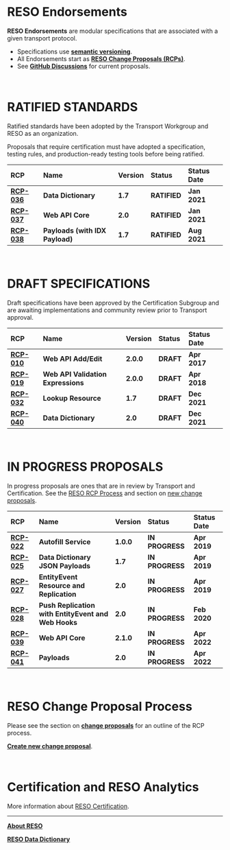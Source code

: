 # RESO Endorsements
**RESO Endorsements** are modular specifications that are associated with a given transport protocol.

* Specifications use [**semantic versioning**](https://semver.org/).
* All Endorsements start as [**RESO Change Proposals (RCPs)**](./reso-rcp-process.md#reso-change-proposal-rcp-process). 
* See [**GitHub Discussions**](https://github.com/RESOStandards/transport/discussions) for current proposals.

<br />

# RATIFIED STANDARDS
Ratified standards have been adopted by the Transport Workgroup and RESO as an organization.

Proposals that require certification must have adopted a specification, testing rules, and production-ready testing tools before being ratified.

| RCP | Name | Version | Status | Status Date |
| :-- | :-- | :-- | :-- | :-- |
| [**RCP-036**](./data-dictionary.md) | **Data Dictionary** | **1.7** | **RATIFIED** | **Jan 2021** |
| [**RCP-037**](./web-api-core.md) | **Web API Core** | **2.0** | **RATIFIED** | **Jan 2021** |
| [**RCP-038**](./payloads.md) | **Payloads (with IDX Payload)** | **1.7** | **RATIFIED** | **Aug 2021** |

<br />

# DRAFT SPECIFICATIONS
Draft specifications have been approved by the Certification Subgroup and are awaiting implementations and community review prior to Transport approval.


| RCP | Name | Version | Status | Status Date |
| :-- | :-- | :-- | :-- | :-- |
| [**RCP-010**](https://github.com/RESOStandards/transport/blob/rcp-010-updated-draft-specification/web-api-add-edit.md) | **Web API Add/Edit** | **2.0.0** | **DRAFT** | **Apr 2017** |
| [**RCP-019**](./web-api-validation-expression.md) | **Web API Validation Expressions** | **2.0.0** | **DRAFT** | **Apr 2018** |
| [**RCP-032**](https://github.com/RESOStandards/transport/blob/rcp-032-lookup-resource-dd-1.7-minor/data-dictionary.md) | **Lookup Resource** | **1.7** | **DRAFT** | **Dec 2021** |
| [**RCP-040**](https://github.com/RESOStandards/transport/blob/rcp-040-data-dictionary-2.0-endorsement-major-dd-1.7/data-dictionary.md) | **Data Dictionary** | **2.0** | **DRAFT** | **Dec 2021** |

<br />

# IN PROGRESS PROPOSALS

In progress proposals are ones that are in review by Transport and Certification. See the [RESO RCP Process](./reso-rcp-process.md) and section on [new change proposals](./reso-rcp-process.md#new-change-proposals).

| RCP | Name | Version | Status | Status Date |
| :-- | :-- | :-- | :-- | :-- |
| [**RCP-022**](https://github.com/RESOStandards/transport/blob/43-migrate-rcp-022-from-confluence/autofill-service.md) | **Autofill Service** | **1.0.0** | **IN PROGRESS** | **Apr 2019** |
| [**RCP-025**](https://github.com/RESOStandards/transport/blob/44-migrate-rcp-025-from-confluence/dd-json-payloads.md) | **Data Dictionary JSON Payloads** | **1.7** | **IN PROGRESS** | **Apr 2019** |
| [**RCP-027**](https://github.com/RESOStandards/transport/blob/45-migrate-rcp-027-from-confluence/entity-events.md) | **EntityEvent Resource and Replication** | **2.0** | **IN PROGRESS** | **Apr 2019** |
| [**RCP-028**](https://github.com/RESOStandards/transport/blob/46-migrate-rcp-028-from-confluence/web-hooks-push.md) | **Push Replication with EntityEvent and Web Hooks** | **2.0** | **IN PROGRESS** | **Feb 2020** |
| [**RCP-039**](https://github.com/RESOStandards/transport/blob/22-web-api-core-210-specification/web-api-core.md) | **Web API Core** | **2.1.0** | **IN PROGRESS** | **Apr 2022** |
| [**RCP-041**](https://github.com/RESOStandards/transport/blob/23-payloads-20-specification/payloads.md) | **Payloads** | **2.0** | **IN PROGRESS** | **Apr 2022** |

<br />

# RESO Change Proposal Process
Please see the section on [**change proposals**](./reso-rcp-process.md#reso-change-proposal-rcp-process) for an outline of the RCP process.

[**Create new change proposal**](./reso-rcp-process.md#new-change-proposals).

<br />

# Certification and RESO Analytics
More information about [RESO Certification](./certification-reso-analytics.md).

---

[**About RESO**](https://reso.org)

[**RESO Data Dictionary**](https://ddwiki.reso.org)


